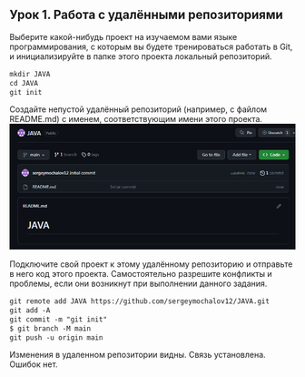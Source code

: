 ## Урок 1. Работа с удалёнными репозиториями

Выберите какой-нибудь проект на изучаемом вами языке программирования, с которым вы будете тренироваться работать в Git, и инициализируйте в папке этого проекта локальный репозиторий.
```
mkdir JAVA
cd JAVA
git init
```


Создайте непустой удалённый репозиторий (например, с файлом README.md) с именем, соответствующим имени этого проекта.
![удаленный репозиторий JAVA](/picture.png "Подпись под картинкой")

Подключите свой проект к этому удалённому репозиторию и отправьте в него код этого проекта. Самостоятельно разрешите конфликты и проблемы, если они возникнут при выполнении данного задания.
```
git remote add JAVA https://github.com/sergeymochalov12/JAVA.git
git add -A
git commit -m "git init"
$ git branch -M main
git push -u origin main
```
Изменения в удаленном репозитории видны. Связь установлена. Ошибок нет.
